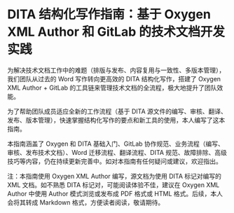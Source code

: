 # DITA 结构化写作指南：基于 Oxygen XML Author 和 GitLab 的技术文档开发实践

为解决技术文档工作中的难题（排版与发布、内容复用与一致性、多版本管理），我们团队从过去的 Word 写作转向更高效的 DITA 结构化写作，搭建了 Oxygen XML Author + GitLab 的工具链来管理技术文档的全流程，极大地提升了团队效能。

为了帮助团队成员适应全新的工作流程（基于 DITA 源文件的编写、审核、翻译、发布、版本管理），快速掌握结构化写作的要点和新工具的使用，本人编写了这本指南。

本指南涵盖了 Oxygen 和 DITA 基础入门、GitLab 协作规范、业务流程（编写、审核、发布技术文档）、Word 迁移流程、翻译流程、DITA 规范、故障排除、高级技巧等内容，仍在持续更新完善中。如对本指南有任何疑问或建议，欢迎指出。

注：本指南使用 Oxygen XML Author 编写，源文档为使用 DITA 标记对编写的 XML 文档。如不熟悉 DITA 标记对，可能阅读体验不佳，建议在 Oxygen XML Author 中使用 Author 模式浏览或发布成 PDF 格式或 HTML 格式。后续，本人会将其转成 Markdown 格式，方便读者阅读，敬请期待。